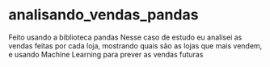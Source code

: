 # analisando_vendas_pandas
Feito usando a biblioteca pandas
Nesse caso de estudo eu analisei as vendas feitas por cada loja,
mostrando quais são as lojas que mais vendem, e usando Machine
Learning para prever as vendas futuras

